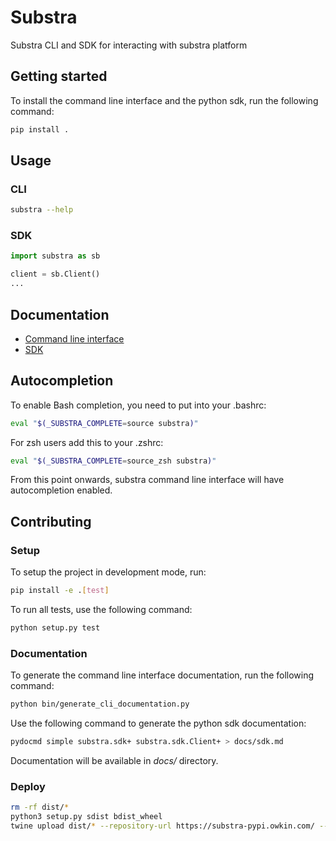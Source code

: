 # Substra

Substra CLI and SDK for interacting with substra platform

## Getting started
To install the command line interface and the python sdk, run the following command:

```sh
pip install .
```

## Usage

### CLI

```sh
substra --help
```

### SDK

```python
import substra as sb

client = sb.Client()
...
```

## Documentation

- [Command line interface](docs/cli.md)
- [SDK](docs/sdk.md)

## Autocompletion
To enable Bash completion, you need to put into your .bashrc:

```sh
eval "$(_SUBSTRA_COMPLETE=source substra)"
```

For zsh users add this to your .zshrc:

```sh
eval "$(_SUBSTRA_COMPLETE=source_zsh substra)"
```

From this point onwards, substra command line interface will have autocompletion enabled.

## Contributing
### Setup

To setup the project in development mode, run:

```sh
pip install -e .[test]
```

To run all tests, use the following command:

```sh
python setup.py test
```

### Documentation

To generate the command line interface documentation, run the following command:

```sh
python bin/generate_cli_documentation.py
```

Use the following command to generate the python sdk documentation:

```sh
pydocmd simple substra.sdk+ substra.sdk.Client+ > docs/sdk.md
```

Documentation will be available in *docs/* directory.


### Deploy

```sh
rm -rf dist/*
python3 setup.py sdist bdist_wheel
twine upload dist/* --repository-url https://substra-pypi.owkin.com/ --verbose
```
